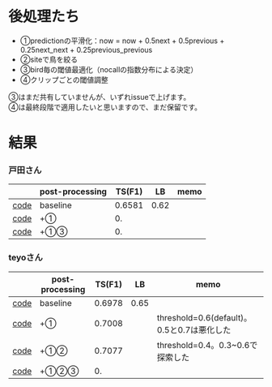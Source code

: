 # 後処理たち

+ ①predictionの平滑化：now = now + 0.5next + 0.5previous + 0.25next_next + 0.25previous_previous
+ ②siteで鳥を絞る
+ ③bird毎の閾値最適化（nocallの指数分布による決定）
+ ④クリップごとの閾値調整

③はまだ共有していませんが、いずれissueで上げます。  
④は最終段階で適用したいと思いますので、まだ保留です。

# 結果

### 戸田さん
||post-processing|TS(F1)|LB|memo
|---|---|---|---|---|
|[code](https://www.kaggle.com/takamichitoda/birdclef-infer-each-site/data)|baseline|0.6581|0.62|
|[code]()|+①|0.||
|[code]()|+①③|0.||

### teyoさん
||post-processing|TS(F1)|LB|memo
|---|---|---|---|---|
|[code](https://www.kaggle.com/teyosan1229/birdclef-inference-3ch/data)|baseline|0.6978|0.65|
|[code](https://www.kaggle.com/shinmurashinmura/birdclef-inference-3ch-ppno1#ppNo1)|+①|0.7008||threshold=0.6(default)。0.5と0.7は悪化した
|[code](https://www.kaggle.com/shinmurashinmura/birdclef-inference-3ch-ppno1-2#ppNo2)|+①②|0.7077||threshold=0.4。0.3~0.6で探索した
|[code]()|+①②③|0.||

